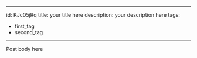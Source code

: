 
---
id: KJc05jRq
title: your title here
description: your description here
tags:
  - first_tag
  - second_tag
---

Post body here
